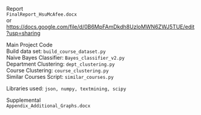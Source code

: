 Report<br>
`FinalReport_HsuMcAfee.docx`<br>
or https://docs.google.com/file/d/0B6MpFAmDkdh8UzloMWN6ZWJ5TUE/edit?usp=sharing

Main Project Code<br>
Build data set: `build_course_dataset.py`<br>
Naive Bayes Classifier: `Bayes_classifier_v2.py`<br>
Department Clustering: `dept_clustering.py`<br>
Course Clustering: `course_clustering.py`<br>
Similar Courses Script: `similar_courses.py`<br>

Libraries used: `json, numpy, textmining, scipy`<br>

Supplemental<br>
`Appendix_Additional_Graphs.docx`
